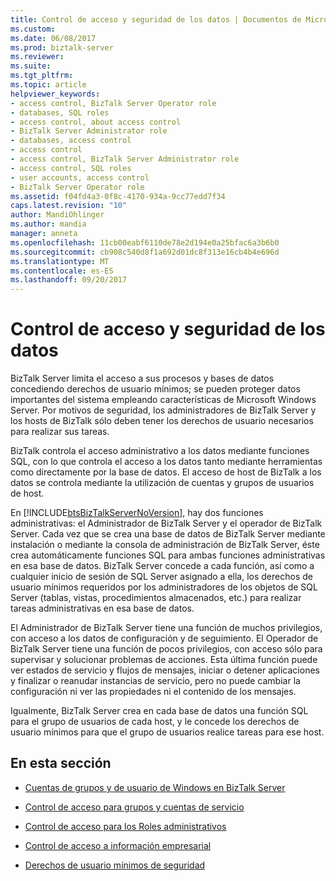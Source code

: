 ```yaml
---
title: Control de acceso y seguridad de los datos | Documentos de Microsoft
ms.custom: 
ms.date: 06/08/2017
ms.prod: biztalk-server
ms.reviewer: 
ms.suite: 
ms.tgt_pltfrm: 
ms.topic: article
helpviewer_keywords:
- access control, BizTalk Server Operator role
- databases, SQL roles
- access control, about access control
- BizTalk Server Administrator role
- databases, access control
- access control
- access control, BizTalk Server Administrator role
- access control, SQL roles
- user accounts, access control
- BizTalk Server Operator role
ms.assetid: f04fd4a3-0f8c-4170-934a-9cc77edd7f34
caps.latest.revision: "10"
author: MandiOhlinger
ms.author: mandia
manager: anneta
ms.openlocfilehash: 11cb00eabf6110de78e2d194e0a25bfac6a3b6b0
ms.sourcegitcommit: cb908c540d8f1a692d01dc8f313e16cb4b4e696d
ms.translationtype: MT
ms.contentlocale: es-ES
ms.lasthandoff: 09/20/2017
---
```

# <a name="access-control-and-data-security"></a>Control de acceso y seguridad de los datos
BizTalk Server limita el acceso a sus procesos y bases de datos concediendo derechos de usuario mínimos; se pueden proteger datos importantes del sistema empleando características de Microsoft Windows Server. Por motivos de seguridad, los administradores de BizTalk Server y los hosts de BizTalk sólo deben tener los derechos de usuario necesarios para realizar sus tareas.  
  
 BizTalk controla el acceso administrativo a los datos mediante funciones SQL, con lo que controla el acceso a los datos tanto mediante herramientas como directamente por la base de datos. El acceso de host de BizTalk a los datos se controla mediante la utilización de cuentas y grupos de usuarios de host.  
  
 En [!INCLUDE[btsBizTalkServerNoVersion](../includes/btsbiztalkservernoversion-md.md)], hay dos funciones administrativas: el Administrador de BizTalk Server y el operador de BizTalk Server. Cada vez que se crea una base de datos de BizTalk Server mediante instalación o mediante la consola de administración de BizTalk Server, éste crea automáticamente funciones SQL para ambas funciones administrativas en esa base de datos. BizTalk Server concede a cada función, así como a cualquier inicio de sesión de SQL Server asignado a ella, los derechos de usuario mínimos requeridos por los administradores de los objetos de SQL Server (tablas, vistas, procedimientos almacenados, etc.) para realizar tareas administrativas en esa base de datos.  
  
 El Administrador de BizTalk Server tiene una función de muchos privilegios, con acceso a los datos de configuración y de seguimiento. El Operador de BizTalk Server tiene una función de pocos privilegios, con acceso sólo para supervisar y solucionar problemas de acciones. Esta última función puede ver estados de servicio y flujos de mensajes, iniciar o detener aplicaciones y finalizar o reanudar instancias de servicio, pero no puede cambiar la configuración ni ver las propiedades ni el contenido de los mensajes.  
  
 Igualmente, BizTalk Server crea en cada base de datos una función SQL para el grupo de usuarios de cada host, y le concede los derechos de usuario mínimos para que el grupo de usuarios realice tareas para ese host.  
  
## <a name="in-this-section"></a>En esta sección  
  
-   [Cuentas de grupos y de usuario de Windows en BizTalk Server](../core/windows-groups-and-user-accounts-in-biztalk-server.md)  
  
-   [Control de acceso para grupos y cuentas de servicio](../core/access-control-for-groups-and-service-accounts.md)  
  
-   [Control de acceso para los Roles administrativos](../core/access-control-for-administrative-roles.md)  
  
-   [Control de acceso a información empresarial](../core/access-control-to-business-information.md)  
  
-   [Derechos de usuario mínimos de seguridad](../core/minimum-security-user-rights.md)